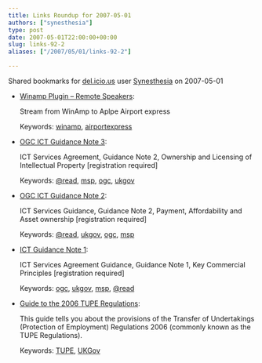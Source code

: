 ```yaml
---
title: Links Roundup for 2007-05-01
authors: ["synesthesia"]
type: post
date: 2007-05-01T22:00:00+00:00
slug: links-92-2 
aliases: ["/2007/05/01/links-92-2"]

---
```

Shared bookmarks for [del.icio.us][1] user  [Synesthesia][2] on 2007-05-01

  * [Winamp Plugin &#8211; Remote Speakers][3]:
  
    Stream from WinAmp to Aplpe Airport express
  
    Keywords: [winamp][4], [airportexpress][5]
  * [OGC ICT Guidance Note 3][6]:
  
    ICT Services Agreement, Guidance Note 2, Ownership and Licensing of Intellectual Property [registration required]
  
    Keywords: [@read][7], [msp][8], [ogc][9], [ukgov][10]
  * [OGC ICT Guidance Note 2][11]:
  
    ICT Services Guidance, Guidance Note 2, Payment, Affordability and Asset ownership [registration required]
  
    Keywords: [@read][7], [ukgov][10], [ogc][9], [msp][8]
  * [ICT Guidance Note 1][12]:
  
    <DIV>ICT Services Agreement Guidance, Guidance Note 1, Key Commercial Principles [registration required]
  
    Keywords: [ogc][9], [ukgov][10], [msp][8], [@read][7]
  * [Guide to the 2006 TUPE Regulations][13]:
  
    This guide tells you about the provisions of the Transfer of Undertakings (Protection of Employment) Regulations 2006 (commonly known as the TUPE Regulations).<br>
  
    Keywords: [TUPE][14], [UKGov][15]

 [1]: https://del.icio.us/
 [2]: https://del.icio.us/synesthesia
 [3]: https://www.winamp.com/plugins/details.php?id=156266 "https://www.winamp.com/plugins/details.php?id=156266"
 [4]: https://del.icio.us/synesthesia/winamp
 [5]: https://del.icio.us/synesthesia/airportexpress
 [6]: https://www.partnershipsuk.org.uk/newsAttachments/documents/ICT%20Guidance%20Note%203.pdf "https://www.partnershipsuk.org.uk/newsAttachments/documents/ICT%20Guidance%20Note%203.pdf"
 [7]: https://del.icio.us/synesthesia/@read
 [8]: https://del.icio.us/synesthesia/msp
 [9]: https://del.icio.us/synesthesia/ogc
 [10]: https://del.icio.us/synesthesia/ukgov
 [11]: https://www.partnershipsuk.org.uk/newsAttachments/documents/ICT%20Guidance%20Note%202.pdf "https://www.partnershipsuk.org.uk/newsAttachments/documents/ICT%20Guidance%20Note%202.pdf"
 [12]: https://www.partnershipsuk.org.uk/newsAttachments/documents/ICT%20Guidance%20Note%201.pdf "https://www.partnershipsuk.org.uk/newsAttachments/documents/ICT%20Guidance%20Note%201.pdf"
 [13]: https://www.dti.gov.uk/files/file20761.pdf "https://www.dti.gov.uk/files/file20761.pdf"
 [14]: https://del.icio.us/synesthesia/TUPE
 [15]: https://del.icio.us/synesthesia/UKGov